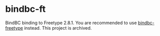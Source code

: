 # bindbc-ft
BindBC binding to Freetype 2.8.1. You are recommended to use [bindbc-freetype](https://github.com/BindBC/bindbc-freetype) instead. This project is archived.
